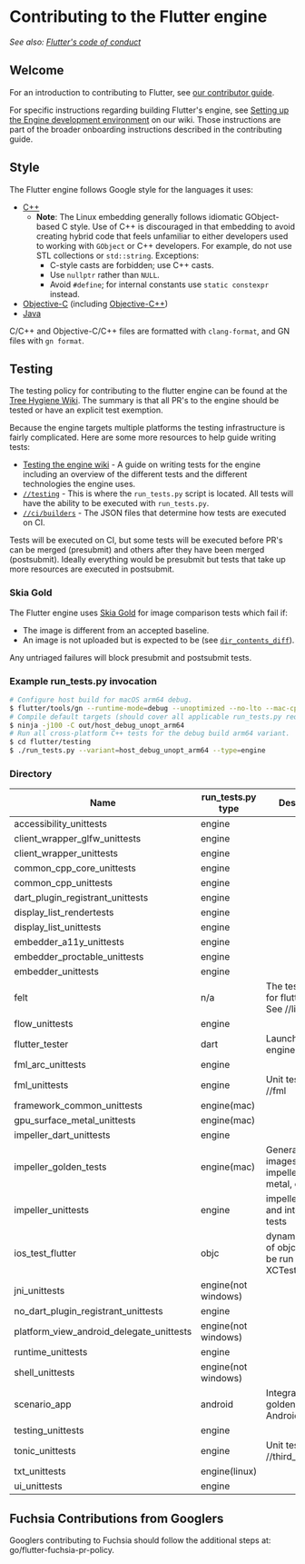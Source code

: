# Contributing to the Flutter engine

_See also: [Flutter's code of conduct][code_of_conduct]_

## Welcome

For an introduction to contributing to Flutter, see [our contributor
guide][contrib_guide].

For specific instructions regarding building Flutter's engine, see [Setting up
the Engine development environment][engine_dev_setup] on our wiki. Those
instructions are part of the broader onboarding instructions described in the
contributing guide.

## Style

The Flutter engine follows Google style for the languages it uses:

- [C++](https://google.github.io/styleguide/cppguide.html)
  - **Note**: The Linux embedding generally follows idiomatic GObject-based C
    style. Use of C++ is discouraged in that embedding to avoid creating hybrid
    code that feels unfamiliar to either developers used to working with
    `GObject` or C++ developers. For example, do not use STL collections or
    `std::string`. Exceptions:
    - C-style casts are forbidden; use C++ casts.
    - Use `nullptr` rather than `NULL`.
    - Avoid `#define`; for internal constants use `static constexpr` instead.
- [Objective-C][objc_style] (including [Objective-C++][objcc_style])
- [Java][java_style]

C/C++ and Objective-C/C++ files are formatted with `clang-format`, and GN files
with `gn format`.

[code_of_conduct]: https://github.com/flutter/flutter/blob/master/CODE_OF_CONDUCT.md
[contrib_guide]: https://github.com/flutter/flutter/blob/master/CONTRIBUTING.md
[engine_dev_setup]: https://github.com/flutter/flutter/wiki/Setting-up-the-Engine-development-environment
[objc_style]: https://google.github.io/styleguide/objcguide.html
[objcc_style]: https://google.github.io/styleguide/objcguide.html#objective-c
[java_style]: https://google.github.io/styleguide/javaguide.html

## Testing

The testing policy for contributing to the flutter engine can be found at the
[Tree Hygiene Wiki][tree_hygiene_wiki]. The summary is that all PR's to the
engine should be tested or have an explicit test exemption.

Because the engine targets multiple platforms the testing infrastructure is
fairly complicated. Here are some more resources to help guide writing tests:

- [Testing the engine wiki][testing_the_engine_wiki] - A guide on writing tests
  for the engine including an overview of the different tests and the different
  technologies the engine uses.
- [`//testing`](./testing) - This is where the `run_tests.py` script is located.
  All tests will have the ability to be executed with `run_tests.py`.
- [`//ci/builders`](./ci/builders) - The JSON files that determine how tests are
  executed on CI.

Tests will be executed on CI, but some tests will be executed before PR's can be
merged (presubmit) and others after they have been merged (postsubmit). Ideally
everything would be presubmit but tests that take up more resources are executed
in postsubmit.

### Skia Gold

The Flutter engine uses [Skia Gold][skia_gold] for image comparison tests which fail if:

- The image is different from an accepted baseline.
- An image is not uploaded but is expected to be (see
  [`dir_contents_diff`][dir_contents_diff]).

[skia_gold]: https://flutter-engine-gold.skia.org/
[dir_contents_diff]: ./tools/dir_contents_diff/

Any untriaged failures will block presubmit and postsubmit tests.

### Example run_tests.py invocation

```sh
# Configure host build for macOS arm64 debug.
$ flutter/tools/gn --runtime-mode=debug --unoptimized --no-lto --mac-cpu=arm64
# Compile default targets (should cover all applicable run_tests.py requirements).
$ ninja -j100 -C out/host_debug_unopt_arm64
# Run all cross-platform C++ tests for the debug build arm64 variant.
$ cd flutter/testing
$ ./run_tests.py --variant=host_debug_unopt_arm64 --type=engine
```

### Directory

| Name                                     | run_tests.py type   | Description                                                     |
| ---------------------------------------- | ------------------- | --------------------------------------------------------------- |
| accessibility_unittests                  | engine              |                                                                 |
| client_wrapper_glfw_unittests            | engine              |                                                                 |
| client_wrapper_unittests                 | engine              |                                                                 |
| common_cpp_core_unittests                | engine              |                                                                 |
| common_cpp_unittests                     | engine              |                                                                 |
| dart_plugin_registrant_unittests         | engine              |                                                                 |
| display_list_rendertests                 | engine              |                                                                 |
| display_list_unittests                   | engine              |                                                                 |
| embedder_a11y_unittests                  | engine              |                                                                 |
| embedder_proctable_unittests             | engine              |                                                                 |
| embedder_unittests                       | engine              |                                                                 |
| felt                                     | n/a                 | The test runner for flutter web. See //lib/web_ui               |
| flow_unittests                           | engine              |                                                                 |
| flutter_tester                           | dart                | Launcher for engine dart tests.                                 |
| fml_arc_unittests                        | engine              |                                                                 |
| fml_unittests                            | engine              | Unit tests for //fml                                            |
| framework_common_unittests               | engine(mac)         |                                                                 |
| gpu_surface_metal_unittests              | engine(mac)         |                                                                 |
| impeller_dart_unittests                  | engine              |                                                                 |
| impeller_golden_tests                    | engine(mac)         | Generates golden images for impeller (vulkan, metal, opengles). |
| impeller_unittests                       | engine              | impeller unit tests and interactive tests                       |
| ios_test_flutter                         | objc                | dynamic library of objc tests to be run with XCTest             |
| jni_unittests                            | engine(not windows) |                                                                 |
| no_dart_plugin_registrant_unittests      | engine              |                                                                 |
| platform_view_android_delegate_unittests | engine(not windows) |                                                                 |
| runtime_unittests                        | engine              |                                                                 |
| shell_unittests                          | engine(not windows) |                                                                 |
| scenario_app                             | android             | Integration and golden tests for Android, iOS                   |
| testing_unittests                        | engine              |                                                                 |
| tonic_unittests                          | engine              | Unit tests for //third_party/tonic                              |
| txt_unittests                            | engine(linux)       |                                                                 |
| ui_unittests                             | engine              |                                                                 |

[tree_hygiene_wiki]: https://github.com/flutter/flutter/wiki/Tree-hygiene#tests
[testing_the_engine_wiki]: https://github.com/flutter/flutter/wiki/Testing-the-engine

## Fuchsia Contributions from Googlers

Googlers contributing to Fuchsia should follow the additional steps at:
go/flutter-fuchsia-pr-policy.
